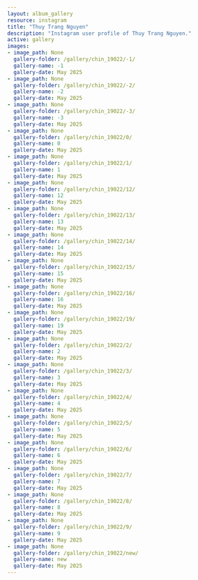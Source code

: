 ```yaml
---
layout: album_gallery
resource: instagram
title: "Thuy Trang Nguyen"
description: "Instagram user profile of Thuy Trang Nguyen."
active: gallery
images: 
- image_path: None
  gallery-folder: /gallery/chin_19022/-1/
  gallery-name: -1
  gallery-date: May 2025
- image_path: None
  gallery-folder: /gallery/chin_19022/-2/
  gallery-name: -2
  gallery-date: May 2025
- image_path: None
  gallery-folder: /gallery/chin_19022/-3/
  gallery-name: -3
  gallery-date: May 2025
- image_path: None
  gallery-folder: /gallery/chin_19022/0/
  gallery-name: 0
  gallery-date: May 2025
- image_path: None
  gallery-folder: /gallery/chin_19022/1/
  gallery-name: 1
  gallery-date: May 2025
- image_path: None
  gallery-folder: /gallery/chin_19022/12/
  gallery-name: 12
  gallery-date: May 2025
- image_path: None
  gallery-folder: /gallery/chin_19022/13/
  gallery-name: 13
  gallery-date: May 2025
- image_path: None
  gallery-folder: /gallery/chin_19022/14/
  gallery-name: 14
  gallery-date: May 2025
- image_path: None
  gallery-folder: /gallery/chin_19022/15/
  gallery-name: 15
  gallery-date: May 2025
- image_path: None
  gallery-folder: /gallery/chin_19022/16/
  gallery-name: 16
  gallery-date: May 2025
- image_path: None
  gallery-folder: /gallery/chin_19022/19/
  gallery-name: 19
  gallery-date: May 2025
- image_path: None
  gallery-folder: /gallery/chin_19022/2/
  gallery-name: 2
  gallery-date: May 2025
- image_path: None
  gallery-folder: /gallery/chin_19022/3/
  gallery-name: 3
  gallery-date: May 2025
- image_path: None
  gallery-folder: /gallery/chin_19022/4/
  gallery-name: 4
  gallery-date: May 2025
- image_path: None
  gallery-folder: /gallery/chin_19022/5/
  gallery-name: 5
  gallery-date: May 2025
- image_path: None
  gallery-folder: /gallery/chin_19022/6/
  gallery-name: 6
  gallery-date: May 2025
- image_path: None
  gallery-folder: /gallery/chin_19022/7/
  gallery-name: 7
  gallery-date: May 2025
- image_path: None
  gallery-folder: /gallery/chin_19022/8/
  gallery-name: 8
  gallery-date: May 2025
- image_path: None
  gallery-folder: /gallery/chin_19022/9/
  gallery-name: 9
  gallery-date: May 2025
- image_path: None
  gallery-folder: /gallery/chin_19022/new/
  gallery-name: new
  gallery-date: May 2025
---
```

